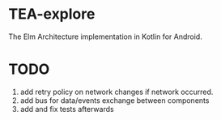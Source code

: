 # TEA-explore
The Elm Architecture implementation in Kotlin for Android.

# TODO
1. add retry policy on network changes if network occurred.
2. add bus for data/events exchange between components
3. add and fix tests afterwards
